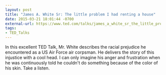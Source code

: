 ```yaml
---
layout: post
title: "James A. White Sr: The little problem I had renting a house"
date: 2015-03-21 18:01:44 -0700
external-url: https://www.ted.com/talks/james_a_white_sr_the_little_problem_i_had_renting_a_house
tags:
- TED_Talks
---
```


In this excellent TED Talk, Mr. White describes the racial prejudice he
encountered as a US Air Force air corpsman. He delivers the story of this
injustice with a cool head. I can only imagine his anger and frustration
when he was continuously told he couldn't do something because of the color
of his skin. Take a listen.
